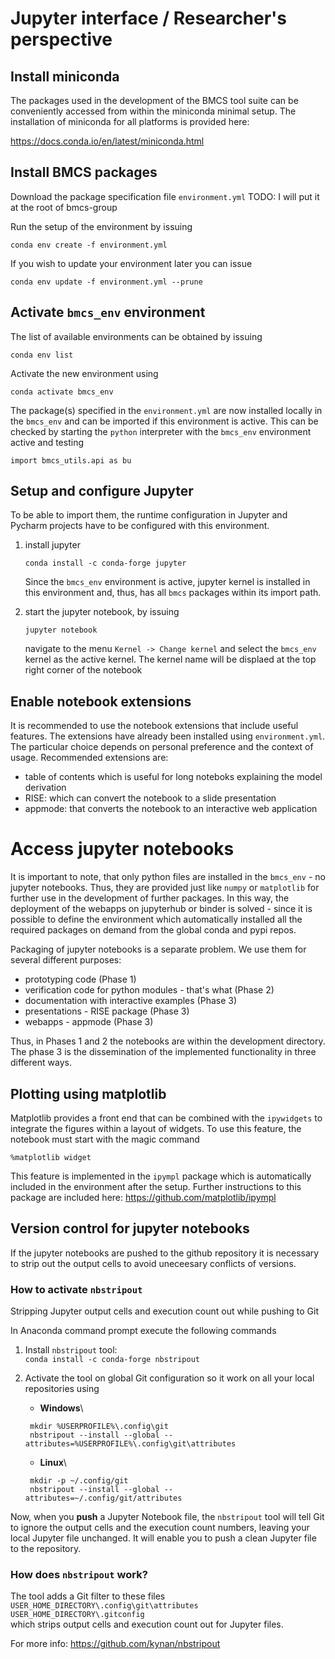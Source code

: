 
# Jupyter interface / Researcher's perspective

## Install miniconda

The packages used in the development of the BMCS tool 
suite can be conveniently accessed from within the 
miniconda minimal setup. The installation of miniconda for 
all platforms is provided here:

https://docs.conda.io/en/latest/miniconda.html

## Install BMCS packages 
 
Download the package specification file
`environment.yml` 
TODO: I will put it at the root of bmcs-group

Run the setup of the environment by issuing
```
conda env create -f environment.yml
```
If you wish to update your environment later you can issue
```
conda env update -f environment.yml --prune
```

## Activate `bmcs_env` environment 

The list of available environments can be obtained by issuing
```
conda env list
```
Activate the new environment using
```
conda activate bmcs_env
```

The package(s) specified in the `environment.yml`
are now installed locally in the `bmcs_env` and
can be imported if this environment is active.
This can be checked by starting the `python` interpreter
with the `bmcs_env` environment active and testing
```
import bmcs_utils.api as bu
```

## Setup and configure Jupyter

To be able to import them, the runtime configuration in Jupyter and Pycharm
projects have to be configured with this environment.

1) install jupyter
    ```shell script
    conda install -c conda-forge jupyter
    ```
   Since the `bmcs_env` environment is active, 
   jupyter kernel is installed in this environment and, thus, 
   has all `bmcs` packages within its import path. 
   
2) start the jupyter notebook, by issuing
   ```shell script
   jupyter notebook
   ```
   navigate to
   the menu `Kernel -> Change kernel` and select 
   the `bmcs_env` kernel as the active kernel. The 
   kernel name will be displaed at the top right corner
   of the notebook

## Enable notebook extensions 
It is recommended to use the notebook extensions that 
include useful features. The extensions have 
already been installed using `environment.yml`.
The particular choice depends on personal preference
and the context of usage. Recommended extensions
are:

- table of contents which is useful for long 
  noteboks explaining the model derivation
- RISE: which can convert the notebook to a slide 
  presentation
- appmode: that converts the notebook to an interactive
  web application

# Access jupyter notebooks

It is important to note, that only python files are installed
in the `bmcs_env`  - no jupyter notebooks. Thus, they
are provided just like `numpy` or `matplotlib` for
further use in the development of further packages.
In this way, the deployment of the webapps
on jupyterhub or binder is solved - since it is possible
to define the environment which automatically
installed all the required packages on demand
from the global conda and pypi repos.

Packaging of jupyter notebooks is a separate problem.
We use them for several different purposes: 

- prototyping code (Phase 1)
- verification code for python modules - that's what (Phase 2)
- documentation with interactive examples (Phase 3)
- presentations - RISE package (Phase 3)
- webapps - appmode (Phase 3)

Thus, in Phases 1 and 2 the notebooks are
within the development directory. The phase 3
is the dissemination of the implemented functionality
in three different ways.

## Plotting using matplotlib

Matplotlib provides a front end that can be 
combined with the `ipywidgets` to integrate the 
figures within a layout of widgets. To use this 
feature, the notebook must start with the magic command
```
%matplotlib widget
```
This feature is implemented in the `ipympl` package
which is automatically included in the environment 
after the setup. Further instructions to this package 
are included here:
https://github.com/matplotlib/ipympl

## Version control for jupyter notebooks 

If the jupyter notebooks are pushed to the github
repository it is necessary to strip out the 
output cells to avoid uneceesary conflicts of 
versions.

### How to activate `nbstripout`

Stripping Jupyter output cells and execution 
count out while pushing to Git

In Anaconda command prompt execute the following commands
1. Install `nbstripout` tool:\
`conda install -c conda-forge nbstripout`

2. Activate the tool on global Git configuration so it work on all your local repositories using
   * **Windows**\
   ```
    mkdir %USERPROFILE%\.config\git
    nbstripout --install --global --attributes=%USERPROFILE%\.config\git\attributes
    ```

   * **Linux**\
   ```
    mkdir -p ~/.config/git
    nbstripout --install --global --attributes=~/.config/git/attributes
   ```

Now, when you **push** a Jupyter Notebook file, 
the `nbstripout` tool will tell Git to ignore 
the output cells and the execution count numbers, leaving your local Jupyter file unchanged. It will enable you to push a clean Jupyter file to the repository.

### How does `nbstripout` work?

The tool adds a Git filter to these files\
`USER_HOME_DIRECTORY\.config\git\attributes`\
`USER_HOME_DIRECTORY\.gitconfig`\
which strips output cells and execution count out for Jupyter files.

For more info: https://github.com/kynan/nbstripout
